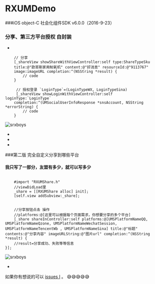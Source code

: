 # RXUMDemo
###iOS object-C 社会化组件SDK v6.0.0（2016-9-23）
###             分享、第三方平台授权 自封装
-

```objc
    // 分享
    [_shareView showShareWithViewController:self type:ShareTypeSku 
    title:@"欧哥斯家用制氧机" content:@"好消息" resourceId:@"9113767" 
    image:imageURL completion:^(NSString *result) {
        // code
    }
    
     // 授权登录 `LoginType`=(LoginTypeWX, LoginTypeSina)
     [_shareView showLoginWithViewController:self  loginType:`LoginType` 
    completion:^(UMSocialUserInfoResponse *snsAccount, NSString *errorString) {
        // code
    }
```
![srxboys](https://github.com/srxboys/RXUMDemo/blob/master/RXUMDemo1/srxboys_UMShare.gif)

-
-
-

###第二版 完全自定义分享到哪些平台
#### 我只写了一部分，友盟有多少，就可以写多少
```objc

    #import "RXUMShare.h"
    //viewDidLoad里
    _share = [[RXUMShare alloc] init];
    [self.view addSubview:_share];


    //分享按钮点击 操作
    //platforms:@[这里可以根据每个页面需求，你想要分享的多个平台]
    [_share shareInController:self platforms:@[UMSPlatformNameQQ, UMSPlatformNameQzone, UMSPlatformNameWechatSession, UMSPlatformNameTencentWb , UMSPlatformNameSina] title:@"标题" contents:@"分享内容" imageURLString:@"图片url" completion:^(NSString *result) {
    //result=分享成功、失败等等信息
}];
````
![srxboys](https://github.com/srxboys/RXUMDemo/blob/master/RXUMDemo2/srxboys_UMDemo2.gif)

-

如果你有想说的可以 [issues I](https://github.com/srxboys/RXUMDemo/issues/new) 。
:sweat_smile::sweat_smile::sweat_smile::sweat_smile::sweat_smile:
